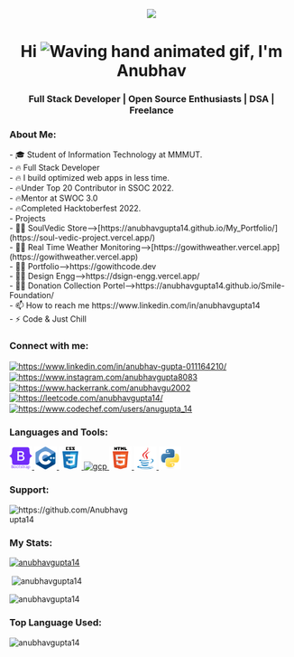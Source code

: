 <p align="center">
  <img src="https://user-images.githubusercontent.com/97956667/182621449-cabf1f4c-aef1-4a10-a26a-c844c8022ff3.png" />
</p>
<h1 align="center">Hi <img src="https://raw.githubusercontent.com/nixin72/nixin72/master/wave.gif" 
         alt="Waving hand animated gif"
         height="45"
         width="45" />, I'm Anubhav</h1>
<h3 align="center">Full Stack Developer | Open Source Enthusiasts | DSA | Freelance</h3>
<h3 align="left">About Me:</h3>
<div>- 🎓&nbsp;Student of Information Technology at MMMUT.</div>
<div>- 🔥&nbsp;Full Stack Developer</div>
<div>- 🔥&nbsp;I build optimized web apps in less time.</div>
<div>- 🔥Under Top 20 Contributor in SSOC 2022.</div>
<div>- 🔥Mentor at SWOC 3.0</div>
<div>- 🔥Completed Hacktoberfest 2022.</div>
<div>-  Projects</div>
<div>- 👨‍💻 SoulVedic Store-->[https://anubhavgupta14.github.io/My_Portfolio/](https://soul-vedic-project.vercel.app/)</div>
<div>- 👨‍💻 Real Time Weather Monitoring-->[https://gowithweather.vercel.app](https://gowithweather.vercel.app)</div>
<div>- 👨‍💻 Portfolio-->https://gowithcode.dev</div>
<div>- 👨‍💻 Design Engg-->https://dsign-engg.vercel.app/</div>
<div>- 👨‍💻 Donation Collection Portel-->https://anubhavgupta14.github.io/Smile-Foundation/</div>

<div>- 📫 How to reach me https://www.linkedin.com/in/anubhavgupta14</div>

<div>- ⚡ Code & Just Chill</div>
<div></div>

<h3 align="left">Connect with me:</h3>
<p align="left">
<a href="https://www.linkedin.com/in/anubhavgupta14" target="blank"><img align="center" src="https://raw.githubusercontent.com/rahuldkjain/github-profile-readme-generator/master/src/images/icons/Social/linked-in-alt.svg" alt="https://www.linkedin.com/in/anubhav-gupta-011164210/" height="30" width="40" /></a>
<a href="https://www.instagram.com/anubhavgupta8083" target="blank"><img align="center" src="https://raw.githubusercontent.com/rahuldkjain/github-profile-readme-generator/master/src/images/icons/Social/instagram.svg" alt="https://www.instagram.com/anubhavgupta8083" height="30" width="40" /></a>
<a href="https://www.hackerrank.com/anubhavgu2002" target="blank"><img align="center" src="https://raw.githubusercontent.com/rahuldkjain/github-profile-readme-generator/master/src/images/icons/Social/hackerrank.svg" alt="https://www.hackerrank.com/anubhavgu2002" height="30" width="40" /></a>
<a href="https://leetcode.com/anubhavgupta14/" target="blank"><img align="center" src="https://raw.githubusercontent.com/rahuldkjain/github-profile-readme-generator/master/src/images/icons/Social/leet-code.svg" alt="https://leetcode.com/anubhavgupta14/" height="30" width="40" /></a>
<a href="https://www.codechef.com/users/anugupta_14" target="blank"><img align="center" src="https://user-images.githubusercontent.com/97956667/189064074-96cb1508-075e-484c-b067-ee06b3cb8dca.png" alt="https://www.codechef.com/users/anugupta_14" height="30" width="40" /></a>
</p>

<h3 align="left">Languages and Tools:</h3>
<p align="left"> <a href="https://getbootstrap.com" target="_blank" rel="noreferrer"> <img src="https://raw.githubusercontent.com/devicons/devicon/master/icons/bootstrap/bootstrap-plain-wordmark.svg" alt="bootstrap" width="40" height="40"/> </a> <a href="https://www.w3schools.com/cpp/" target="_blank" rel="noreferrer"> <img src="https://raw.githubusercontent.com/devicons/devicon/master/icons/cplusplus/cplusplus-original.svg" alt="cplusplus" width="40" height="40"/> </a> <a href="https://www.w3schools.com/css/" target="_blank" rel="noreferrer"> <img src="https://raw.githubusercontent.com/devicons/devicon/master/icons/css3/css3-original-wordmark.svg" alt="css3" width="40" height="40"/> </a> <a href="https://cloud.google.com" target="_blank" rel="noreferrer"> <img src="https://www.vectorlogo.zone/logos/google_cloud/google_cloud-icon.svg" alt="gcp" width="40" height="40"/> </a> <a href="https://www.w3.org/html/" target="_blank" rel="noreferrer"> <img src="https://raw.githubusercontent.com/devicons/devicon/master/icons/html5/html5-original-wordmark.svg" alt="html5" width="40" height="40"/> </a> <a href="https://www.java.com" target="_blank" rel="noreferrer"> <img src="https://raw.githubusercontent.com/devicons/devicon/master/icons/java/java-original.svg" alt="java" width="40" height="40"/> </a> <a href="https://www.python.org" target="_blank" rel="noreferrer"> <img src="https://raw.githubusercontent.com/devicons/devicon/master/icons/python/python-original.svg" alt="python" width="40" height="40"/> </a> </p>

<h3 align="left">Support:</h3>
<p><a href="https://https://www.buymeacoffee.com/anubhavgu2p?new=1"> <img align="left" src="https://cdn.buymeacoffee.com/buttons/v2/default-yellow.png" height="50" width="210" alt="https://github.com/Anubhavgupta14" /></a></p><br><br>
<h3 align="left">My Stats:</h3>
<p align="left" display="inline-block"> <a href="https://github.com/ryo-ma/github-profile-trophy"><img src="https://github-profile-trophy.vercel.app/?username=anubhavgupta14" alt="anubhavgupta14" /></a> </p>


<p>&nbsp;<img align="center" src="https://github-readme-stats.vercel.app/api?username=anubhavgupta14&show_icons=true&locale=en" alt="anubhavgupta14" /></p>

<p><img align="center" src="https://github-readme-streak-stats.herokuapp.com/?user=anubhavgupta14&" alt="anubhavgupta14" /></p>
<h3 align="left">Top Language Used:</h3>
<p><img align="left" src="https://github-readme-stats.vercel.app/api/top-langs?username=anubhavgupta14&show_icons=true&locale=en&layout=compact" alt="anubhavgupta14" /></p>
<br/>
